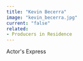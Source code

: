 ```yaml
---
title: "Kevin Becerra"
image: "kevin_becerra.jpg"
current: "false"
related:
- Producers in Residence
---
```


Actor's Express
